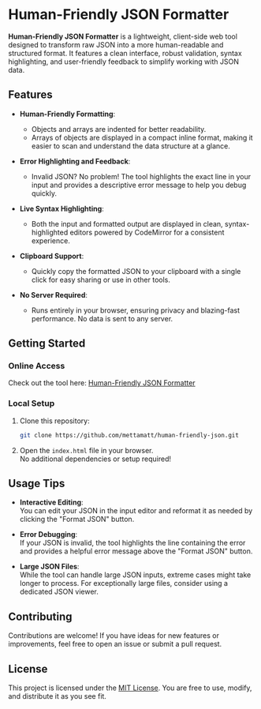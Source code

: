 # Human-Friendly JSON Formatter

**Human-Friendly JSON Formatter** is a lightweight, client-side web tool designed to transform raw JSON into a more human-readable and structured format. It features a clean interface, robust validation, syntax highlighting, and user-friendly feedback to simplify working with JSON data.

## Features

- **Human-Friendly Formatting**:  
  - Objects and arrays are indented for better readability.  
  - Arrays of objects are displayed in a compact inline format, making it easier to scan and understand the data structure at a glance.

- **Error Highlighting and Feedback**:  
  - Invalid JSON? No problem! The tool highlights the exact line in your input and provides a descriptive error message to help you debug quickly.

- **Live Syntax Highlighting**:  
  - Both the input and formatted output are displayed in clean, syntax-highlighted editors powered by CodeMirror for a consistent experience.

- **Clipboard Support**:  
  - Quickly copy the formatted JSON to your clipboard with a single click for easy sharing or use in other tools.

- **No Server Required**:  
  - Runs entirely in your browser, ensuring privacy and blazing-fast performance. No data is sent to any server.

## Getting Started

### Online Access
Check out the tool here: [Human-Friendly JSON Formatter](https://mettamatt.github.io/human-friendly-json/)

### Local Setup
1. Clone this repository:
   ```bash
   git clone https://github.com/mettamatt/human-friendly-json.git
   ```
2. Open the `index.html` file in your browser.  
   No additional dependencies or setup required!

## Usage Tips

- **Interactive Editing**:  
  You can edit your JSON in the input editor and reformat it as needed by clicking the "Format JSON" button.

- **Error Debugging**:  
  If your JSON is invalid, the tool highlights the line containing the error and provides a helpful error message above the "Format JSON" button.

- **Large JSON Files**:  
  While the tool can handle large JSON inputs, extreme cases might take longer to process. For exceptionally large files, consider using a dedicated JSON viewer.

## Contributing

Contributions are welcome! If you have ideas for new features or improvements, feel free to open an issue or submit a pull request.

## License

This project is licensed under the [MIT License](LICENSE). You are free to use, modify, and distribute it as you see fit.